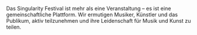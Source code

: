 Das Singularity Festival ist mehr als eine Veranstaltung – es ist eine gemeinschaftliche Plattform. Wir ermutigen Musiker, Künstler und das Publikum, aktiv teilzunehmen und ihre Leidenschaft für Musik und Kunst zu teilen.